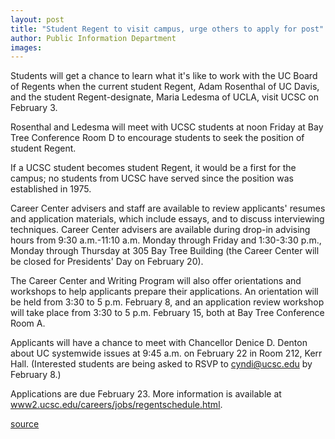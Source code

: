 ```yaml
---
layout: post
title: "Student Regent to visit campus, urge others to apply for post"
author: Public Information Department
images:
---
```


Students will get a chance to learn what it's like to work with the UC Board of Regents when the current student Regent, Adam Rosenthal of UC Davis, and the student Regent-designate, Maria Ledesma of UCLA, visit UCSC on February 3.

Rosenthal and Ledesma will meet with UCSC students at noon Friday at Bay Tree Conference Room D to encourage students to seek the position of student Regent.

If a UCSC student becomes student Regent, it would be a first for the campus; no students from UCSC have served since the position was established in 1975.

Career Center advisers and staff are available to review applicants' resumes and application materials, which include essays, and to discuss interviewing techniques. Career Center advisers are available during drop-in advising hours from 9:30 a.m.-11:10 a.m. Monday through Friday and 1:30-3:30 p.m., Monday through Thursday at 305 Bay Tree Building (the Career Center will be closed for Presidents' Day on February 20).

The Career Center and Writing Program will also offer orientations and workshops to help applicants prepare their applications. An orientation will be held from 3:30 to 5 p.m. February 8, and an application review workshop will take place from 3:30 to 5 p.m. February 15, both at Bay Tree Conference Room A.

Applicants will have a chance to meet with Chancellor Denice D. Denton about UC systemwide issues at 9:45 a.m. on February 22 in Room 212, Kerr Hall. (Interested students are being asked to RSVP to [cyndi@ucsc.edu][1] by February 8.)

Applications are due February 23. More information is available at [www2.ucsc.edu/careers/jobs/regentschedule.html][2].

[1]: mailto:cyndi@ucsc.edu
[2]: http://www2.ucsc.edu/careers/jobs/regentschedule.html

[source](http://www1.ucsc.edu/currents/05-06/01-30/brief-regent.asp "Permalink to brief-regent")
